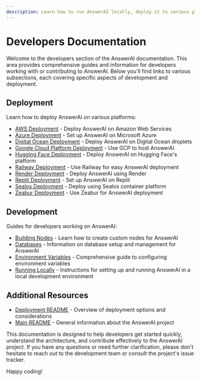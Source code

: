 ```yaml
---
description: Learn how to run AnswerAI locally, deploy it to various platforms and contribute to the project
---
```


# Developers Documentation

Welcome to the developers section of the AnswerAI documentation. This area provides comprehensive guides and information for developers working with or contributing to AnswerAI. Below you'll find links to various subsections, each covering specific aspects of development and deployment.

## Deployment

Learn how to deploy AnswerAI on various platforms:

-   [AWS Deployment](deployment/aws.md) - Deploy AnswerAI on Amazon Web Services
-   [Azure Deployment](deployment/azure.md) - Set up AnswerAI on Microsoft Azure
-   [Digital Ocean Deployment](deployment/digital-ocean.md) - Deploy AnswerAI on Digital Ocean droplets
-   [Google Cloud Platform Deployment](deployment/gcp.md) - Use GCP to host AnswerAI
-   [Hugging Face Deployment](deployment/hugging-face.md) - Deploy AnswerAI on Hugging Face's platform
-   [Railway Deployment](deployment/railway.md) - Use Railway for easy AnswerAI deployment
-   [Render Deployment](deployment/render.md) - Deploy AnswerAI using Render
-   [Replit Deployment](deployment/replit.md) - Set up AnswerAI on Replit
-   [Sealos Deployment](deployment/sealos.md) - Deploy using Sealos container platform
-   [Zeabur Deployment](deployment/zeabur.md) - Use Zeabur for AnswerAI deployment

## Development

Guides for developers working on AnswerAI:

-   [Building Nodes](deployment/building-node.md) - Learn how to create custom nodes for AnswerAI
-   [Databases](deployment/databases.md) - Information on database setup and management for AnswerAI
-   [Environment Variables](deployment/environment-variables.md) - Comprehensive guide to configuring environment variables
-   [Running Locally](deployment/running-locally.md) - Instructions for setting up and running AnswerAI in a local development environment

## Additional Resources

-   [Deployment README](deployment/README.md) - Overview of deployment options and considerations
-   [Main README](README.md) - General information about the AnswerAI project

This documentation is designed to help developers get started quickly, understand the architecture, and contribute effectively to the AnswerAI project. If you have any questions or need further clarification, please don't hesitate to reach out to the development team or consult the project's issue tracker.

Happy coding!

<!-- TODO: Add links to contribution guidelines and code of conduct when available -->
